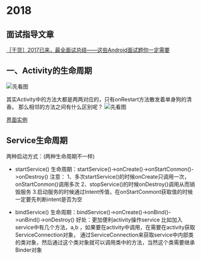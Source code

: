 # 2018

## **面试指导文章**

[［干货］2017已来，最全面试总结——这些Android面试题你一定需要](https://blog.csdn.net/xhmj12/article/details/54730883)
## **一、Activity的生命周期**

![先看图](https://upload-images.jianshu.io/upload_images/1467278-3a28d45b96ce5745.png?imageMogr2/auto-orient/strip%7CimageView2/2/w/664)

其实Activity中的方法大都是两两对应的，只有onRestart方法散发着单身狗的清香。
那么相邻的方法之间有什么区别呢？
![先看图](https://upload-images.jianshu.io/upload_images/1467278-21c8544f417e6713.png?imageMogr2/auto-orient/strip%7CimageView2/2/w/550)

[界面实例](https://blog.csdn.net/xhmj12/article/details/54730883)
## **Service生命周期**

两种启动方式：(两种生命周期不一样)

- startService()
    生命周期：startService()->onCreate()->onStartConmon()->onDestroy()
    注意：
        1、多次startService()的时候onCreate只调用一次，onStartConmon()调用多次
        2、stopService()的时候onDestroy()调用从而销毁服务
        3.启动服务的时候通过Intent传值，在onStartConmont获取值的时候一定要先判断intent是否为空

- bindService()
    生命周期：bindService()->onCreate()->onBind()->unBind()->onDestroy()
    好处：更加便利activity操作service
    比如加入service中有几个方法，a,b ，如果要在activity中调用，在需要在activity获取ServiceConnection对象，
    通过ServiceConnection来获取service中内部类的类对象，然后通过这个类对象就可以调用类中的方法，当然这个类需要继承Binder对象







